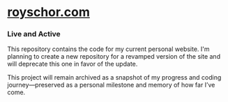 # [royschor.com](http://royschor.com)

### Live and Active

This repository contains the code for my current personal website. I'm planning to create a new repository for a revamped version of the site and will deprecate this one in favor of the update.

This project will remain archived as a snapshot of my progress and coding journey—preserved as a personal milestone and memory of how far I’ve come.
